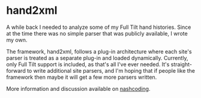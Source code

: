 # hand2xml
A while back I needed to analyze some of my Full Tilt hand histories. Since at the time there was no simple parser that was publicly available, I wrote my own.

The framework, hand2xml, follows a plug-in architecture where each site's parser is treated as a separate plug-in and loaded dynamically. Currently, only Full Tilt support is included, as that's all I've ever needed. It's straight-forward to write additional site parsers, and I'm hoping that if people like the framework then maybe it will get a few more parsers written.

More information and discussion available on [nashcoding](http://www.nashcoding.com/2010/03/06/hand2xml-a-simple-plug-in-framework-for-hand-history-parsing/).
